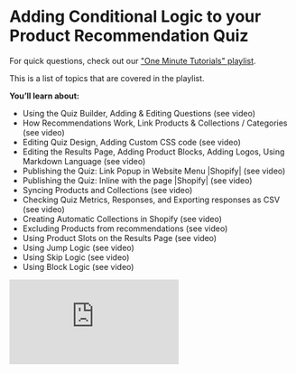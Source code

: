 # Adding Conditional Logic to your Product Recommendation Quiz

For quick questions, check out our ["One Minute Tutorials" playlist](https://www.youtube.com/playlist?list=PL6WeHwvdARR4BGEQDKHId-i_dTm5vMdEj).

This is a list of topics that are covered in the playlist.
 
**You’ll learn about:**

- Using the Quiz Builder,  Adding & Editing Questions (see video)
- How Recommendations Work, Link Products & Collections / Categories (see video)
- Editing Quiz Design, Adding Custom CSS code (see video)
- Editing the Results Page, Adding Product Blocks, Adding Logos, Using Markdown Language (see video)
- Publishing the Quiz: Link Popup in Website Menu |Shopify| (see video)
- Publishing the Quiz: Inline with the page |Shopify| (see video)
- Syncing Products and Collections (see video)
- Checking Quiz Metrics, Responses, and Exporting responses as CSV (see video)
- Creating Automatic Collections in Shopify (see video)
- Excluding Products from recommendations (see video)
- Using Product Slots on the Results Page (see video)
- Using Jump Logic (see video)
- Using Skip Logic (see video)
- Using Block Logic (see video)

<div class="videoWrapper">
<iframe src="https://www.youtube.com/embed/videoseries?list=PL6WeHwvdARR4BGEQDKHId-i_dTm5vMdEj" frameborder="0" allow="accelerometer; autoplay; clipboard-write; encrypted-media; gyroscope; picture-in-picture" allowfullscreen></iframe>
</div>